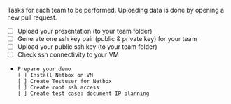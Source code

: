 Tasks for each team to be performed.
Uploading data is done by opening a new pull request.

- [ ] Upload your presentation (to your team folder)
- [ ] Generate one ssh key pair (public & private key) for your team
- [ ] Upload your public ssh key (to your team folder)
- [ ] Check ssh connectivity to your VM
-     Prepare your demo
      [ ] Install Netbox on VM
      [ ] Create Testuser for Netbox
      [ ] Create root ssh access
      [ ] Create test case: document IP-planning
